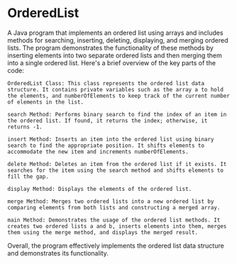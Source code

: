 # OrderedList

A Java program that implements an ordered list using arrays and includes methods for searching, inserting, deleting, displaying, and merging ordered lists. The program demonstrates the functionality of these methods by inserting elements into two separate ordered lists and then merging them into a single ordered list. Here's a brief overview of the key parts of the code:

    OrderedList Class: This class represents the ordered list data structure. It contains private variables such as the array a to hold the elements, and numberOfElements to keep track of the current number of elements in the list.

    search Method: Performs binary search to find the index of an item in the ordered list. If found, it returns the index; otherwise, it returns -1.

    insert Method: Inserts an item into the ordered list using binary search to find the appropriate position. It shifts elements to accommodate the new item and increments numberOfElements.

    delete Method: Deletes an item from the ordered list if it exists. It searches for the item using the search method and shifts elements to fill the gap.

    display Method: Displays the elements of the ordered list.

    merge Method: Merges two ordered lists into a new ordered list by comparing elements from both lists and constructing a merged array.

    main Method: Demonstrates the usage of the ordered list methods. It creates two ordered lists a and b, inserts elements into them, merges them using the merge method, and displays the merged result.

Overall, the program effectively implements the ordered list data structure and demonstrates its functionality.

